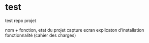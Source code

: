 # test
test repo projet


nom + fonction, etat du projet
capture ecran
explicaton d'installation
fonctionnalité (cahier des charges)

